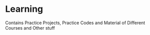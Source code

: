 # Learning
 Contains Practice Projects, Practice Codes and Material of Different Courses and Other stuff
